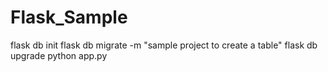 # Flask_Sample

flask db init
flask db migrate -m "sample project to create a table"
flask db upgrade
python app.py